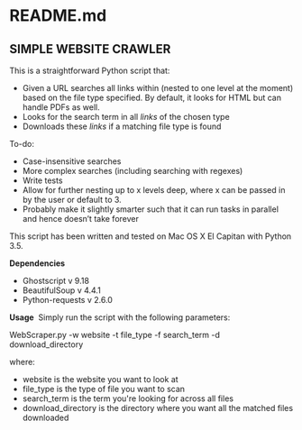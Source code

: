 <h1>README.md</h1>

<h2>SIMPLE WEBSITE CRAWLER</h2>

This is a straightforward Python script that:
- Given a URL searches all links within (nested to one level at the moment) based on the file type specified. By default, it looks for HTML but can handle PDFs as well.
- Looks for the search term in all _links_ of the chosen type
- Downloads these _links_ if a matching file type is found

To-do:
- Case-insensitive searches
- More complex searches (including searching with regexes)
- Write tests
- Allow for further nesting up to x levels deep, where x can be passed in by the user or default to 3.
- Probably make it slightly smarter such that it can run tasks in parallel and hence doesn’t take forever

This script has been written and tested on Mac OS X El Capitan with Python 3.5.

**Dependencies**

- Ghostscript v 9.18
- BeautifulSoup v 4.4.1
- Python-requests v 2.6.0

**Usage**
 Simply run the script with the following parameters:

WebScraper.py -w website -t file_type -f search_term -d download_directory

where: 
- website is the website you want to look at 
- file_type is the type of file you want to scan
- search_term is the term you're looking for across all files
- download_directory is the directory where you want all the matched files downloaded
